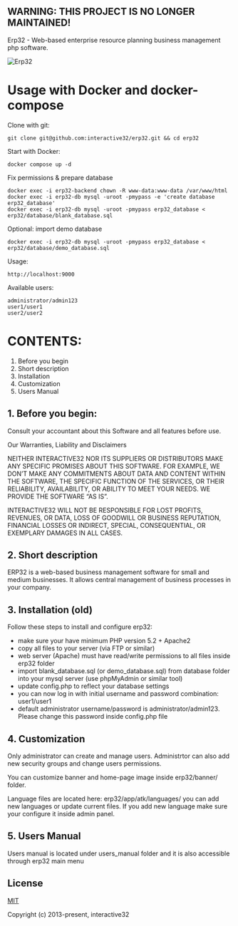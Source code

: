 
## WARNING: THIS PROJECT IS NO LONGER MAINTAINED!

Erp32 - Web-based enterprise resource planning business management php software.

![Erp32](http://interactive32.com/resources/erp32_github.jpg)

# Usage with Docker and docker-compose
Clone with git:
```
git clone git@github.com:interactive32/erp32.git && cd erp32
```

Start with Docker:
```
docker compose up -d
```

Fix permissions & prepare database
```
docker exec -i erp32-backend chown -R www-data:www-data /var/www/html
docker exec -i erp32-db mysql -uroot -pmypass -e 'create database erp32_database'
docker exec -i erp32-db mysql -uroot -pmypass erp32_database < erp32/database/blank_database.sql
```
Optional: import demo database
```
docker exec -i erp32-db mysql -uroot -pmypass erp32_database < erp32/database/demo_database.sql
```

Usage:
```
http://localhost:9000
```

Available users:
```
administrator/admin123
user1/user1
user2/user2
```


# CONTENTS:


1. Before you begin
2. Short description
3. Installation
4. Customization
5. Users Manual


## 1. Before you begin:

Consult your accountant about this Software and all features before use.

Our Warranties, Liability and Disclaimers

NEITHER INTERACTIVE32 NOR ITS SUPPLIERS OR DISTRIBUTORS MAKE ANY SPECIFIC PROMISES ABOUT THIS SOFTWARE. FOR EXAMPLE, WE DON’T MAKE ANY COMMITMENTS ABOUT DATA AND CONTENT WITHIN THE SOFTWARE, THE SPECIFIC FUNCTION OF THE SERVICES, OR THEIR RELIABILITY, AVAILABILITY, OR ABILITY TO MEET YOUR NEEDS. WE PROVIDE THE SOFTWARE “AS IS”.

INTERACTIVE32 WILL NOT BE RESPONSIBLE FOR LOST PROFITS, REVENUES, OR DATA, LOSS OF GOODWILL OR BUSINESS REPUTATION, FINANCIAL LOSSES OR INDIRECT, SPECIAL, CONSEQUENTIAL, OR EXEMPLARY DAMAGES IN ALL CASES.



## 2. Short description

ERP32 is a web-based business management software for small and medium businesses. It allows central management of business processes in your company. 
 


## 3. Installation (old)

Follow these steps to install and configure erp32:

- make sure your have minimum PHP version 5.2 + Apache2
- copy all files to your server (via FTP or similar)
- web server (Apache) must have read/write permissions to all files inside erp32 folder
- import blank_database.sql (or demo_database.sql) from database folder into your mysql server (use phpMyAdmin or similar tool)
- update config.php to reflect your database settings
- you can now log in with initial username and password combination: user1/user1
- default administrator username/password is administrator/admin123. Please change this password inside config.php file



## 4. Customization

Only administrator can create and manage users. Administrtor can also add new security groups and change users permissions.

You can customize banner and home-page image inside erp32/banner/ folder.

Language files are located here: erp32/app/atk/languages/ you can add new languages or update current files. 
If you add new language make sure your configure it inside admin panel.


## 5. Users Manual

Users manual is located under users_manual folder and it is also accessible through erp32 main menu



## License

[MIT](http://opensource.org/licenses/MIT)

Copyright (c) 2013-present, interactive32
